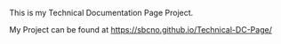 This is my Technical Documentation Page Project.

My Project can be found at https://sbcno.github.io/Technical-DC-Page/
